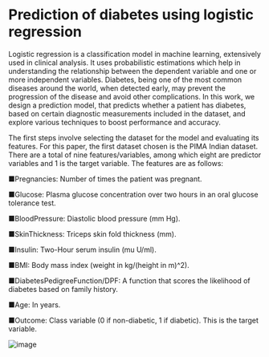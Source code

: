 # Prediction of diabetes using logistic regression

Logistic regression is a classification model in machine learning, extensively used in clinical analysis. It uses probabilistic estimations which help in understanding the relationship between the dependent variable and one or more independent variables. Diabetes, being one of the most common diseases around the world, when detected early, may prevent the progression of the disease and avoid other complications. In this work, we design a prediction model, that predicts whether a patient has diabetes, based on certain diagnostic measurements included in the dataset, and explore various techniques to boost performance and accuracy.

The first steps involve selecting the dataset for the model and evaluating its features. For this paper, the first dataset chosen is the PIMA Indian dataset. There are a total of nine features/variables, among which eight are predictor variables and 1 is the target variable. The features are as follows:

■Pregnancies: Number of times the patient was pregnant.

■Glucose: Plasma glucose concentration over two hours in an oral glucose tolerance test.

■BloodPressure: Diastolic blood pressure (mm Hg).

■SkinThickness: Triceps skin fold thickness (mm).

■Insulin: Two-Hour serum insulin (mu U/ml).

■BMI: Body mass index (weight in kg/(height in m)^2).

■DiabetesPedigreeFunction/DPF: A function that scores the likelihood of diabetes based on family history.

■Age: In years.

■Outcome: Class variable (0 if non-diabetic, 1 if diabetic). This is the target variable.

![image](https://user-images.githubusercontent.com/58263509/206779589-a8977c00-7864-4cf2-ab1d-e4db979b6673.png)
